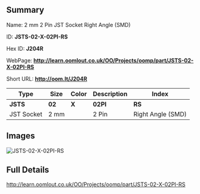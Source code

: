 

## Summary
 
Name:  2 mm 2 Pin JST Socket Right Angle (SMD) 

ID: __JSTS-02-X-02PI-RS__

Hex ID: __J204R__

WebPage: __http://learn.oomlout.co.uk/OO/Projects/oomp/part/JSTS-02-X-02PI-RS__

Short URL: __http://oom.lt/J204R__


| Type   | Size   | Color   | Description   | Index   |    
| ----- | ------   | ------   | -----   | ----   |    
| __JSTS__   					| __02__   					| __X__    						| __02PI__    					| __RS__ |    
| JST Socket		| 2 mm	| 		| 2 Pin	| Right Angle (SMD)	|

## Images
![JSTS-02-X-02PI-RS](http://oomlout.com/oomp-gen/parts/JSTS-02-X-02PI-RS/JSTS-02-X-02PI-RS_420.jpg)

## Full Details

 http://learn.oomlout.co.uk/OO/Projects/oomp/part/JSTS-02-X-02PI-RS

